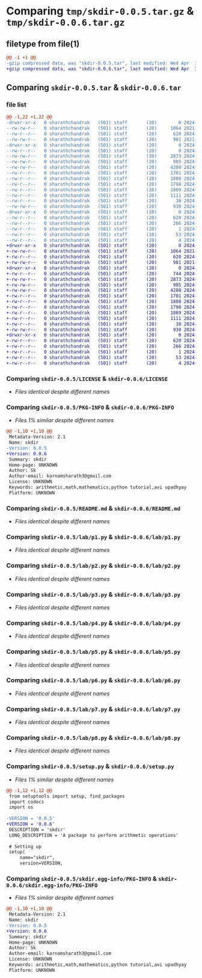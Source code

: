 # Comparing `tmp/skdir-0.0.5.tar.gz` & `tmp/skdir-0.0.6.tar.gz`

## filetype from file(1)

```diff
@@ -1 +1 @@
-gzip compressed data, was "skdir-0.0.5.tar", last modified: Wed Apr  3 17:38:35 2024, max compression
+gzip compressed data, was "skdir-0.0.6.tar", last modified: Wed Apr  3 17:53:55 2024, max compression
```

## Comparing `skdir-0.0.5.tar` & `skdir-0.0.6.tar`

### file list

```diff
@@ -1,22 +1,22 @@
-drwxr-xr-x   0 sharathchandrak   (501) staff       (20)        0 2024-04-03 17:38:35.569042 skdir-0.0.5/
--rw-rw-r--   0 sharathchandrak   (501) staff       (20)     1064 2021-07-27 04:28:46.000000 skdir-0.0.5/LICENSE
--rw-r--r--   0 sharathchandrak   (501) staff       (20)      620 2024-04-03 17:38:35.568846 skdir-0.0.5/PKG-INFO
--rw-rw-r--   0 sharathchandrak   (501) staff       (20)      981 2021-07-27 04:28:46.000000 skdir-0.0.5/README.md
-drwxr-xr-x   0 sharathchandrak   (501) staff       (20)        0 2024-04-03 17:38:35.567317 skdir-0.0.5/lab/
--rw-r--r--   0 sharathchandrak   (501) staff       (20)        0 2024-04-03 16:25:48.000000 skdir-0.0.5/lab/__init__.py
--rw-rw-r--   0 sharathchandrak   (501) staff       (20)     2873 2024-04-03 16:35:15.000000 skdir-0.0.5/lab/p1.py
--rw-rw-r--   0 sharathchandrak   (501) staff       (20)      985 2024-04-03 16:35:24.000000 skdir-0.0.5/lab/p2.py
--rw-rw-r--   0 sharathchandrak   (501) staff       (20)     4208 2024-04-03 16:35:34.000000 skdir-0.0.5/lab/p3.py
--rw-r--r--   0 sharathchandrak   (501) staff       (20)     1701 2024-04-03 16:36:03.000000 skdir-0.0.5/lab/p4.py
--rw-r--r--   0 sharathchandrak   (501) staff       (20)     1808 2024-04-03 16:36:40.000000 skdir-0.0.5/lab/p5.py
--rw-r--r--   0 sharathchandrak   (501) staff       (20)     1798 2024-04-03 16:36:57.000000 skdir-0.0.5/lab/p6.py
--rw-r--r--   0 sharathchandrak   (501) staff       (20)     1869 2024-04-03 16:37:20.000000 skdir-0.0.5/lab/p7.py
--rw-r--r--   0 sharathchandrak   (501) staff       (20)     1111 2024-04-03 16:38:04.000000 skdir-0.0.5/lab/p8.py
--rw-r--r--   0 sharathchandrak   (501) staff       (20)       38 2024-04-03 17:38:35.569127 skdir-0.0.5/setup.cfg
--rw-rw-r--   0 sharathchandrak   (501) staff       (20)      930 2024-04-03 17:38:33.000000 skdir-0.0.5/setup.py
-drwxr-xr-x   0 sharathchandrak   (501) staff       (20)        0 2024-04-03 17:38:35.568558 skdir-0.0.5/skdir.egg-info/
--rw-r--r--   0 sharathchandrak   (501) staff       (20)      620 2024-04-03 17:38:35.000000 skdir-0.0.5/skdir.egg-info/PKG-INFO
--rw-r--r--   0 sharathchandrak   (501) staff       (20)      266 2024-04-03 17:38:35.000000 skdir-0.0.5/skdir.egg-info/SOURCES.txt
--rw-r--r--   0 sharathchandrak   (501) staff       (20)        1 2024-04-03 17:38:35.000000 skdir-0.0.5/skdir.egg-info/dependency_links.txt
--rw-r--r--   0 sharathchandrak   (501) staff       (20)       53 2024-04-03 17:38:35.000000 skdir-0.0.5/skdir.egg-info/requires.txt
--rw-r--r--   0 sharathchandrak   (501) staff       (20)        4 2024-04-03 17:38:35.000000 skdir-0.0.5/skdir.egg-info/top_level.txt
+drwxr-xr-x   0 sharathchandrak   (501) staff       (20)        0 2024-04-03 17:53:55.487379 skdir-0.0.6/
+-rw-rw-r--   0 sharathchandrak   (501) staff       (20)     1064 2021-07-27 04:28:46.000000 skdir-0.0.6/LICENSE
+-rw-r--r--   0 sharathchandrak   (501) staff       (20)      620 2024-04-03 17:53:55.487180 skdir-0.0.6/PKG-INFO
+-rw-rw-r--   0 sharathchandrak   (501) staff       (20)      981 2021-07-27 04:28:46.000000 skdir-0.0.6/README.md
+drwxr-xr-x   0 sharathchandrak   (501) staff       (20)        0 2024-04-03 17:53:55.485769 skdir-0.0.6/lab/
+-rw-r--r--   0 sharathchandrak   (501) staff       (20)      744 2024-04-03 17:50:49.000000 skdir-0.0.6/lab/__init__.py
+-rw-rw-r--   0 sharathchandrak   (501) staff       (20)     2873 2024-04-03 16:35:15.000000 skdir-0.0.6/lab/p1.py
+-rw-rw-r--   0 sharathchandrak   (501) staff       (20)      985 2024-04-03 16:35:24.000000 skdir-0.0.6/lab/p2.py
+-rw-rw-r--   0 sharathchandrak   (501) staff       (20)     4208 2024-04-03 16:35:34.000000 skdir-0.0.6/lab/p3.py
+-rw-r--r--   0 sharathchandrak   (501) staff       (20)     1701 2024-04-03 16:36:03.000000 skdir-0.0.6/lab/p4.py
+-rw-r--r--   0 sharathchandrak   (501) staff       (20)     1808 2024-04-03 16:36:40.000000 skdir-0.0.6/lab/p5.py
+-rw-r--r--   0 sharathchandrak   (501) staff       (20)     1798 2024-04-03 16:36:57.000000 skdir-0.0.6/lab/p6.py
+-rw-r--r--   0 sharathchandrak   (501) staff       (20)     1869 2024-04-03 16:37:20.000000 skdir-0.0.6/lab/p7.py
+-rw-r--r--   0 sharathchandrak   (501) staff       (20)     1111 2024-04-03 16:38:04.000000 skdir-0.0.6/lab/p8.py
+-rw-r--r--   0 sharathchandrak   (501) staff       (20)       38 2024-04-03 17:53:55.487462 skdir-0.0.6/setup.cfg
+-rw-rw-r--   0 sharathchandrak   (501) staff       (20)      930 2024-04-03 17:52:22.000000 skdir-0.0.6/setup.py
+drwxr-xr-x   0 sharathchandrak   (501) staff       (20)        0 2024-04-03 17:53:55.486871 skdir-0.0.6/skdir.egg-info/
+-rw-r--r--   0 sharathchandrak   (501) staff       (20)      620 2024-04-03 17:53:55.000000 skdir-0.0.6/skdir.egg-info/PKG-INFO
+-rw-r--r--   0 sharathchandrak   (501) staff       (20)      266 2024-04-03 17:53:55.000000 skdir-0.0.6/skdir.egg-info/SOURCES.txt
+-rw-r--r--   0 sharathchandrak   (501) staff       (20)        1 2024-04-03 17:53:55.000000 skdir-0.0.6/skdir.egg-info/dependency_links.txt
+-rw-r--r--   0 sharathchandrak   (501) staff       (20)       53 2024-04-03 17:53:55.000000 skdir-0.0.6/skdir.egg-info/requires.txt
+-rw-r--r--   0 sharathchandrak   (501) staff       (20)        4 2024-04-03 17:53:55.000000 skdir-0.0.6/skdir.egg-info/top_level.txt
```

### Comparing `skdir-0.0.5/LICENSE` & `skdir-0.0.6/LICENSE`

 * *Files identical despite different names*

### Comparing `skdir-0.0.5/PKG-INFO` & `skdir-0.0.6/PKG-INFO`

 * *Files 1% similar despite different names*

```diff
@@ -1,10 +1,10 @@
 Metadata-Version: 2.1
 Name: skdir
-Version: 0.0.5
+Version: 0.0.6
 Summary: skdir
 Home-page: UNKNOWN
 Author: Sk
 Author-email: karnamsharath3@gmail.com
 License: UNKNOWN
 Keywords: arithmetic,math,mathematics,python tutorial,avi upadhyay
 Platform: UNKNOWN
```

### Comparing `skdir-0.0.5/README.md` & `skdir-0.0.6/README.md`

 * *Files identical despite different names*

### Comparing `skdir-0.0.5/lab/p1.py` & `skdir-0.0.6/lab/p1.py`

 * *Files identical despite different names*

### Comparing `skdir-0.0.5/lab/p2.py` & `skdir-0.0.6/lab/p2.py`

 * *Files identical despite different names*

### Comparing `skdir-0.0.5/lab/p3.py` & `skdir-0.0.6/lab/p3.py`

 * *Files identical despite different names*

### Comparing `skdir-0.0.5/lab/p4.py` & `skdir-0.0.6/lab/p4.py`

 * *Files identical despite different names*

### Comparing `skdir-0.0.5/lab/p5.py` & `skdir-0.0.6/lab/p5.py`

 * *Files identical despite different names*

### Comparing `skdir-0.0.5/lab/p6.py` & `skdir-0.0.6/lab/p6.py`

 * *Files identical despite different names*

### Comparing `skdir-0.0.5/lab/p7.py` & `skdir-0.0.6/lab/p7.py`

 * *Files identical despite different names*

### Comparing `skdir-0.0.5/lab/p8.py` & `skdir-0.0.6/lab/p8.py`

 * *Files identical despite different names*

### Comparing `skdir-0.0.5/setup.py` & `skdir-0.0.6/setup.py`

 * *Files 1% similar despite different names*

```diff
@@ -1,12 +1,12 @@
 from setuptools import setup, find_packages
 import codecs
 import os
 
-VERSION = '0.0.5'
+VERSION = '0.0.6'
 DESCRIPTION = 'skdir'
 LONG_DESCRIPTION = 'A package to perform arithmetic operations'
 
 # Setting up
 setup(
     name="skdir",
     version=VERSION,
```

### Comparing `skdir-0.0.5/skdir.egg-info/PKG-INFO` & `skdir-0.0.6/skdir.egg-info/PKG-INFO`

 * *Files 1% similar despite different names*

```diff
@@ -1,10 +1,10 @@
 Metadata-Version: 2.1
 Name: skdir
-Version: 0.0.5
+Version: 0.0.6
 Summary: skdir
 Home-page: UNKNOWN
 Author: Sk
 Author-email: karnamsharath3@gmail.com
 License: UNKNOWN
 Keywords: arithmetic,math,mathematics,python tutorial,avi upadhyay
 Platform: UNKNOWN
```

